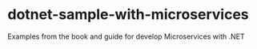# dotnet-sample-with-microservices
Examples from the book and guide for develop Microservices with .NET
